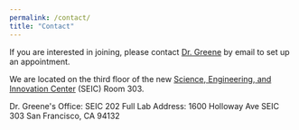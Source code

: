 ```yaml
---
permalink: /contact/
title: "Contact"
---
```


If you are interested in joining, please contact [Dr. Greene](https://www.egreenelab.org/members/#eric-greene) by email to set up an appointment. 


We are located on the third floor of the new [Science, Engineering, and Innovation Center](https://catalyze.sfsu.edu/catalyze/science-engineering-innovation-center) (SEIC) Room 303. 


Dr. Greene's Office: SEIC 202
Full Lab Address: 
1600 Holloway Ave
SEIC 303
San Francisco, CA 94132
